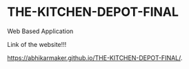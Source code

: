 # THE-KITCHEN-DEPOT-FINAL
Web Based Application

Link of the website!!!

https://abhikarmaker.github.io/THE-KITCHEN-DEPOT-FINAL/.
